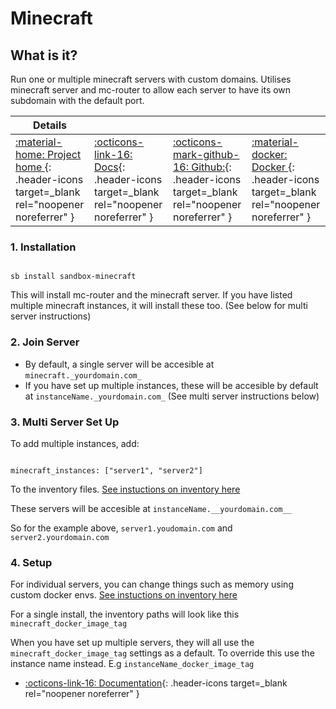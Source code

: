 # Minecraft 

## What is it?

Run one or multiple minecraft servers with custom domains. Utilises minecraft server and mc-router to allow each server to have its own subdomain with the default port. 


| Details     |             |             |             |
|-------------|-------------|-------------|-------------|
| [:material-home: Project home ](https://github.com/itzg/docker-minecraft-server){: .header-icons target=_blank rel="noopener noreferrer" } | [:octicons-link-16: Docs](https://github.com/itzg/docker-minecraft-server){: .header-icons target=_blank rel="noopener noreferrer" } | [:octicons-mark-github-16: Github:](https://github.com/itzg/docker-minecraft-server){: .header-icons target=_blank rel="noopener noreferrer" } | [:material-docker: Docker ](https://hub.docker.com/r/itzg/minecraft-server){: .header-icons target=_blank rel="noopener noreferrer" }| [:material-home: Project home ](https://github.com/itzg/mc-router){: .header-icons target=_blank rel="noopener noreferrer" } | [:octicons-link-16: Docs](https://github.com/itzg/mc-router){: .header-icons target=_blank rel="noopener noreferrer" } | [:octicons-mark-github-16: Github:](https://github.com/itzg/mc-router){: .header-icons target=_blank rel="noopener noreferrer" } | [:material-docker: Docker ](https://hub.docker.com/r/itzg/mc-router){: .header-icons target=_blank rel="noopener noreferrer" }

### 1. Installation

``` shell

sb install sandbox-minecraft

```

This will install mc-router and the minecraft server. If you have listed multiple minecraft instances, it will install these too. (See below for multi server instructions)

### 2. Join Server

- By default, a single server will be accesible at  `minecraft._yourdomain.com_`
- If you have set up multiple instances, these will be accesible by default at `instanceName._yourdomain.com_` (See multi server instructions below)

### 3. Multi Server Set Up

To add multiple instances, add:
```

minecraft_instances: ["server1", "server2"]

```

To the inventory files. [See instuctions on inventory here](https://docs.saltbox.dev/saltbox/inventory/)

These servers will be accesible at `instanceName.__yourdomain.com__`

So for the example above, `server1.youdomain.com` and `server2.yourdomain.com`

### 4. Setup

For individual servers, you can change things such as memory using custom docker envs. [See instuctions on inventory here](https://docs.saltbox.dev/saltbox/inventory/)

For a single install, the inventory paths will look like this `minecraft_docker_image_tag`

When you have set up multiple servers, they will all use the `minecraft_docker_image_tag` settings as a default. To override this use the instance name instead. E.g `instanceName_docker_image_tag`
- [:octicons-link-16: Documentation](https://github.com/itzg/docker-minecraft-server){: .header-icons target=_blank rel="noopener noreferrer" }
